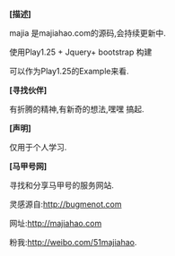 **[描述]**

majia 是majiahao.com的源码,会持续更新中.

使用Play1.25 + Jquery+ bootstrap 构建

可以作为Play1.25的Example来看.

**[寻找伙伴]**

有折腾的精神,有新奇的想法,嘿嘿 搞起.

**[声明]**

仅用于个人学习.

**[马甲号网]**

寻找和分享马甲号的服务网站.

灵感源自:http://bugmenot.com

网址:http://majiahao.com

粉我:http://weibo.com/51majiahao.


